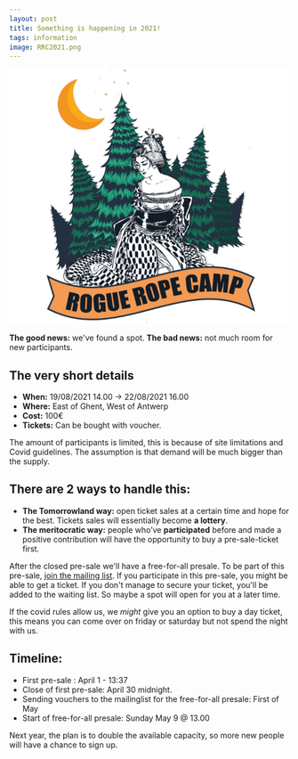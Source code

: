 ```yaml
---
layout: post
title: Something is happening in 2021!
tags: information
image: RRC2021.png
---
```

![](/assets/img/newlogo.png)

**The good news:** we've found a spot. **The bad news:** not much room for new participants.

## The very short details
* **When:** 19/08/2021 14.00 -> 22/08/2021 16.00
* **Where:** East of Ghent, West of Antwerp
* **Cost:** 100€
* **Tickets:** Can be bought with voucher.

The amount of participants is limited, this is because of site limitations and Covid guidelines. The assumption is that demand will be much bigger than the supply.

## There are 2 ways to handle this:

* **The Tomorrowland way:** open ticket sales at a certain time and hope for the best. Tickets sales will essentially become **a lottery**.
* **The meritocratic way:** people who’ve **participated** before and made a positive contribution will have the opportunity to buy a pre-sale-ticket first.

After the closed pre-sale we'll have a free-for-all presale. To be part of this pre-sale, [join the mailing list](https://roguerope.be/pages/newsletter.html). If you participate in this pre-sale, you might be able to get a ticket. If you don't manage to secure your ticket, you'll be added to the waiting list. So maybe a spot will open for you at a later time.

If the covid rules allow us, we _might_ give you an option to buy a day ticket, this means you can come over on friday or saturday but not spend the night with us.

## Timeline: 
* First pre-sale : April 1 - 13:37
* Close of first pre-sale: April 30 midnight.
* Sending vouchers to the mailinglist for the free-for-all presale: First of May
* Start of free-for-all presale: Sunday May 9 @ 13.00

Next year, the plan is to double the available capacity, so more new people will have a chance to sign up.